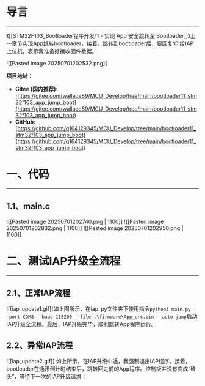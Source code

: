 # 导言
---
《[[STM32F103_Bootloader程序开发11 - 实现 App 安全跳转至 Bootloader]]》上一章节实现App跳转bootloader，接着，跳转到bootloader后，要回复‘C'给IAP上位机，表示我准备好接收固件数据。

![[Pasted image 20250701202532.png]]

**项目地址：**
*   **Gitee (国内推荐)**: [https://gitee.com/wallace89/MCU_Develop/tree/main/bootloader11_stm32f103_app_jump_boot](https://gitee.com/wallace89/MCU_Develop/tree/main/bootloader11_stm32f103_app_jump_boot)
*   **GitHub**: [https://github.com/q164129345/MCU_Develop/tree/main/bootloader11_stm32f103_app_jump_boot](https://github.com/q164129345/MCU_Develop/tree/main/bootloader11_stm32f103_app_jump_boot)

# 一、代码
---
## 1.1、main.c
![[Pasted image 20250701202740.png | 1100]]
![[Pasted image 20250701202832.png | 1100]]
![[Pasted image 20250701202950.png | 1100]]

# 二、测试IAP升级全流程
---
## 2.1、正常IAP流程
![[iap_update1.gif]]如上图所示，在iap_py文件夹下使用指令`python3 main.py --port COM8 --baud 115200 --file .\firmware\App_crc.bin --auto-jump`启动IAP升级全流程。最后，IAP升级完毕，顺利跳转App程序运行。

## 2.2、异常IAP流程
![[iap_update2.gif]]
如上所示，在IAP升级中途，我强制退出IAP程序。接着，bootloader在通讯倒计时结束后，跳转回之前的App程序。控制板并没有变成“砖头”，等待下一次的IAP升级请求！

